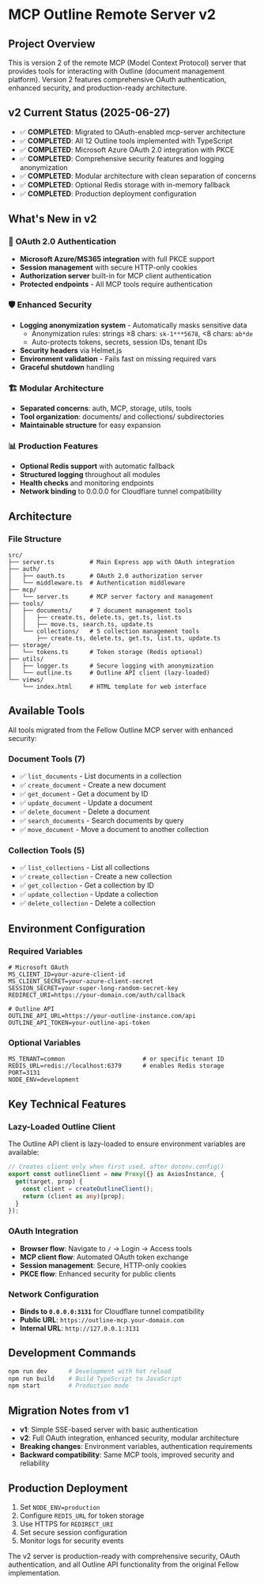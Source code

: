 # MCP Outline Remote Server v2

## Project Overview
This is version 2 of the remote MCP (Model Context Protocol) server that provides tools for interacting with Outline (document management platform). Version 2 features comprehensive OAuth authentication, enhanced security, and production-ready architecture.

## v2 Current Status (2025-06-27)
- ✅ **COMPLETED**: Migrated to OAuth-enabled mcp-server architecture
- ✅ **COMPLETED**: All 12 Outline tools implemented with TypeScript
- ✅ **COMPLETED**: Microsoft Azure OAuth 2.0 integration with PKCE
- ✅ **COMPLETED**: Comprehensive security features and logging anonymization
- ✅ **COMPLETED**: Modular architecture with clean separation of concerns
- ✅ **COMPLETED**: Optional Redis storage with in-memory fallback
- ✅ **COMPLETED**: Production deployment configuration

## What's New in v2

### 🔐 **OAuth 2.0 Authentication**
- **Microsoft Azure/MS365 integration** with full PKCE support
- **Session management** with secure HTTP-only cookies
- **Authorization server** built-in for MCP client authentication
- **Protected endpoints** - All MCP tools require authentication

### 🛡️ **Enhanced Security**
- **Logging anonymization system** - Automatically masks sensitive data
  - Anonymization rules: strings ≥8 chars: `sk-1***5678`, <8 chars: `ab*de`
  - Auto-protects tokens, secrets, session IDs, tenant IDs
- **Security headers** via Helmet.js
- **Environment validation** - Fails fast on missing required vars
- **Graceful shutdown** handling

### 🏗️ **Modular Architecture**
- **Separated concerns**: auth, MCP, storage, utils, tools
- **Tool organization**: documents/ and collections/ subdirectories
- **Maintainable structure** for easy expansion

### 📊 **Production Features**
- **Optional Redis support** with automatic fallback
- **Structured logging** throughout all modules
- **Health checks** and monitoring endpoints
- **Network binding** to 0.0.0.0 for Cloudflare tunnel compatibility

## Architecture

### File Structure
```
src/
├── server.ts          # Main Express app with OAuth integration
├── auth/
│   ├── oauth.ts       # OAuth 2.0 authorization server
│   └── middleware.ts  # Authentication middleware  
├── mcp/
│   └── server.ts      # MCP server factory and management
├── tools/
│   ├── documents/     # 7 document management tools
│   │   ├── create.ts, delete.ts, get.ts, list.ts
│   │   ├── move.ts, search.ts, update.ts
│   └── collections/   # 5 collection management tools
│       ├── create.ts, delete.ts, get.ts, list.ts, update.ts
├── storage/
│   └── tokens.ts      # Token storage (Redis optional)
├── utils/
│   ├── logger.ts      # Secure logging with anonymization
│   └── outline.ts     # Outline API client (lazy-loaded)
└── views/
    └── index.html     # HTML template for web interface
```

## Available Tools
All tools migrated from the Fellow Outline MCP server with enhanced security:

### Document Tools (7)
- ✅ `list_documents` - List documents in a collection
- ✅ `create_document` - Create a new document
- ✅ `get_document` - Get a document by ID
- ✅ `update_document` - Update a document
- ✅ `delete_document` - Delete a document
- ✅ `search_documents` - Search documents by query
- ✅ `move_document` - Move a document to another collection

### Collection Tools (5)
- ✅ `list_collections` - List all collections
- ✅ `create_collection` - Create a new collection
- ✅ `get_collection` - Get a collection by ID
- ✅ `update_collection` - Update a collection
- ✅ `delete_collection` - Delete a collection

## Environment Configuration

### Required Variables
```env
# Microsoft OAuth
MS_CLIENT_ID=your-azure-client-id
MS_CLIENT_SECRET=your-azure-client-secret
SESSION_SECRET=your-super-long-random-secret-key
REDIRECT_URI=https://your-domain.com/auth/callback

# Outline API
OUTLINE_API_URL=https://your-outline-instance.com/api
OUTLINE_API_TOKEN=your-outline-api-token
```

### Optional Variables
```env
MS_TENANT=common                      # or specific tenant ID
REDIS_URL=redis://localhost:6379      # enables Redis storage
PORT=3131
NODE_ENV=development
```

## Key Technical Features

### Lazy-Loaded Outline Client
The Outline API client is lazy-loaded to ensure environment variables are available:
```typescript
// Creates client only when first used, after dotenv.config()
export const outlineClient = new Proxy({} as AxiosInstance, {
  get(target, prop) {
    const client = createOutlineClient();
    return (client as any)[prop];
  }
});
```

### OAuth Integration
- **Browser flow**: Navigate to `/` → Login → Access tools
- **MCP client flow**: Automated OAuth token exchange
- **Session management**: Secure, HTTP-only cookies
- **PKCE flow**: Enhanced security for public clients

### Network Configuration
- **Binds to `0.0.0.0:3131`** for Cloudflare tunnel compatibility
- **Public URL**: `https://outline-mcp.your-domain.com`
- **Internal URL**: `http://127.0.0.1:3131`

## Development Commands
```bash
npm run dev      # Development with hot reload
npm run build    # Build TypeScript to JavaScript
npm start        # Production mode
```

## Migration Notes from v1
- **v1**: Simple SSE-based server with basic authentication
- **v2**: Full OAuth integration, enhanced security, modular architecture
- **Breaking changes**: Environment variables, authentication requirements
- **Backward compatibility**: Same MCP tools, improved security and reliability

## Production Deployment
1. Set `NODE_ENV=production`
2. Configure `REDIS_URL` for token storage
3. Use HTTPS for `REDIRECT_URI`
4. Set secure session configuration
5. Monitor logs for security events

The v2 server is production-ready with comprehensive security, OAuth authentication, and all Outline API functionality from the original Fellow implementation.